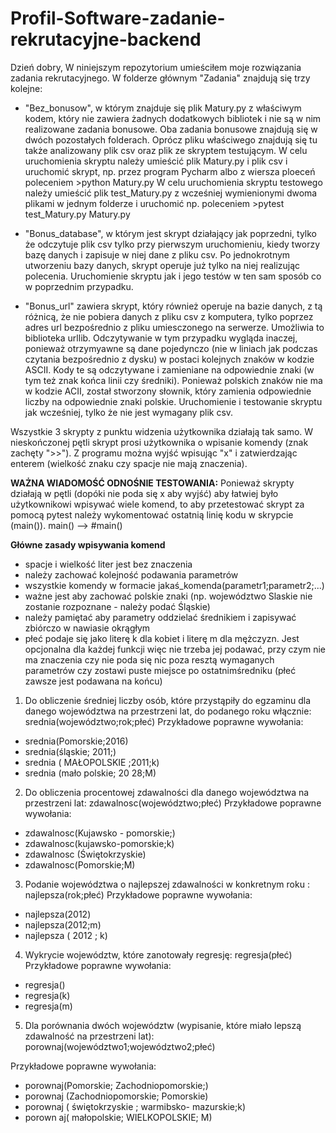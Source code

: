 # Profil-Software-zadanie-rekrutacyjne-backend

Dzień dobry,
W niniejszym repozytorium umieściłem moje rozwiązania zadania rekrutacyjnego.
W folderze głównym "Zadania" znajdują się trzy kolejne: 

- "Bez_bonusow", w którym znajduje się plik Matury.py z właściwym kodem, który nie zawiera żadnych dodatkowych bibliotek i nie 
są w nim realizowane zadania bonusowe. Oba zadania bonusowe znajdują się w dwóch pozostałych folderach. Oprócz pliku właściwego
znajdują się tu także analizowany plik csv oraz plik ze skryptem testującym. W celu uruchomienia skryptu należy umieścić plik Matury.py i plik csv i uruchomić skrypt, np. przez program Pycharm albo z wiersza ploeceń poleceniem >python Matury.py
W celu uruchomienia skryptu testowego należy umieścić plik test_Matury.py z wcześniej wymienionymi dwoma plikami w jednym folderze i uruchomić np. poleceniem >pytest test_Matury.py Matury.py

- "Bonus_database", w którym jest skrypt działający jak poprzedni, tylko że odczytuje plik csv tylko przy pierwszym uruchomieniu, kiedy tworzy bazę danych i zapisuje w niej dane z pliku csv. Po jednokrotnym utworzeniu bazy danych, skrypt operuje już tylko na niej realizując polecenia. Uruchomienie skryptu jak i jego testów w ten sam sposób co w poprzednim przypadku.

- "Bonus_url" zawiera skrypt, który również operuje na bazie danych, z tą różnicą, że nie pobiera danych z pliku csv z komputera, tylko poprzez adres url bezpośrednio z pliku umiesczonego na serwerze. Umożliwia to biblioteka urllib. Odczytywanie w tym 
przypadku wygląda inaczej, ponieważ otrzymyawne są dane pojedynczo (nie w liniach jak podczas czytania bezpośrednio z dysku) w postaci kolejnych znaków w kodzie ASCII. Kody te są odczytywane i zamieniane na odpowiednie znaki (w tym też znak końca linii czy średniki). Ponieważ polskich znaków nie ma w kodzie ACII, został stworzony słownik, który zamienia odpowiednie liczby na odpowiednie znaki polskie. Uruchomienie i testowanie skryptu jak wcześniej, tylko że nie jest wymagany plik csv. 


Wszystkie 3 skrypty z punktu widzenia użytkownika działają tak samo. W nieskończonej pętli skrypt prosi użytkownika o wpisanie komendy (znak zachęty ">>"). Z programu można wyjść wpisując "x" i zatwierdzając enterem (wielkość znaku czy spacje nie mają
znaczenia).

**WAŻNA WIADOMOŚĆ ODNOŚNIE TESTOWANIA:**
Ponieważ skrypty działają w pętli (dopóki nie poda się x aby wyjść) aby łatwiej było użytkownikowi wpisywać wiele komend, to aby 
przetestować skrypt za pomocą pytest należy wykomentować ostatnią linię kodu w skrypcie (main()).
main() --> #main()

**Główne zasady wpisywania komend**
- spacje i wielkość liter jest bez znaczenia
- należy zachować kolejność podawania parametrów
- wszystkie komendy w formacie jakaś_komenda(parametr1;parametr2;...)
- ważne jest aby zachować polskie znaki (np. województwo Slaskie nie zostanie rozpoznane - należy podać Śląskie)
- należy pamiętać aby parametry oddzielać średnikiem i zapisywać zbiórczo w nawiasie okrągłym
- płeć podaje się jako literę k dla kobiet i literę m dla mężczyzn. Jest opcjonalna dla każdej funkcji więc nie trzeba jej 
podawać, przy czym nie ma znaczenia czy nie poda się nic poza resztą wymaganych parametrów czy zostawi puste miejsce po ostatnimśredniku (płeć zawsze jest podawana na końcu)

1. Do obliczenie średniej liczby osób, które przystąpiły do egzaminu dla danego województwa na przestrzeni lat, do podanego roku włącznie:   srednia(województwo;rok;płeć)
Przykładowe poprawne wywołania:

- srednia(Pomorskie;2016)
- srednia(śląskie;  2011;)
- srednia   ( MAŁOPOLSKIE ;2011;k)
- srednia (mało polskie; 20 28;M)

2. Do obliczenia procentowej zdawalności dla danego województwa na przestrzeni lat: zdawalnosc(województwo;płeć)
Przykładowe poprawne wywołania:

- zdawalnosc(Kujawsko - pomorskie;)
- zdawalnosc(kujawsko-pomorskie;k)
- zdawalnosc (Świętokrzyskie)
- zdawalnosc(Pomorskie;M)

3. Podanie województwa o najlepszej zdawalności w konkretnym roku : najlepsza(rok;płeć)
Przykładowe poprawne wywołania:

- najlepsza(2012)
- najlepsza(2012;m)
- najlepsza ( 2012 ; k)

4. Wykrycie województw, które zanotowały regresję: regresja(płeć)
Przykładowe poprawne wywołania:

- regresja()
- regresja(k)
- regresja(m)

5. Dla porównania dwóch województw (wypisanie, które miało lepszą zdawalność na przestrzeni lat): porownaj(województwo1;województwo2;płeć)

Przykładowe poprawne wywołania:

- porownaj(Pomorskie; Zachodniopomorskie;)
- porownaj (Zachodniopomorskie; Pomorskie)
- porownaj ( świętokrzyskie ; warmibsko- mazurskie;k)
- porown aj( małopolskie; WIELKOPOLSKIE; M)


